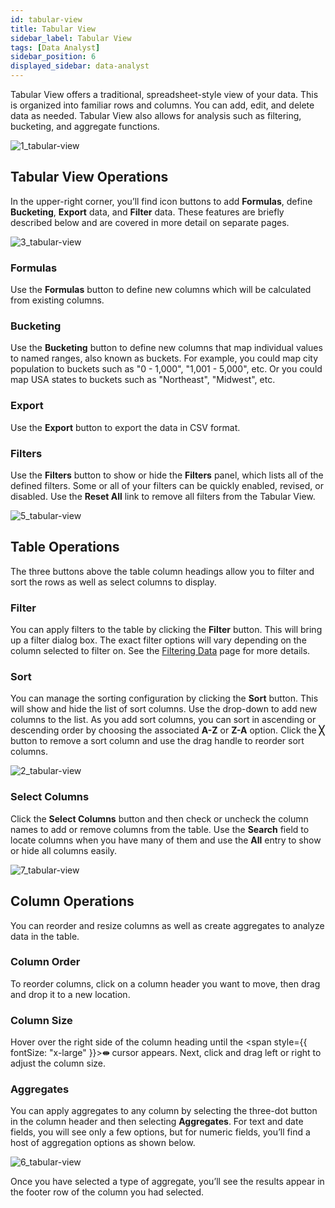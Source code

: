 ```yaml
---
id: tabular-view
title: Tabular View
sidebar_label: Tabular View
tags: [Data Analyst]
sidebar_position: 6
displayed_sidebar: data-analyst
---
```


<div style={{textAlign: "justify"}}>

Tabular View offers a traditional, spreadsheet-style view of your data. This is organized into familiar rows and columns. You can add, edit, and delete data as needed. Tabular View also allows for analysis such as filtering, bucketing, and aggregate functions.

![1_tabular-view](https://s3.amazonaws.com/cdn.qrvey.com/documentation_assets/ui-docs/dataviews/3.4.3.6_tabular-view/1_tabular-view.png#thumbnail)

## Tabular View Operations
In the upper-right corner, you’ll find icon buttons to add **Formulas**, define **Bucketing**, **Export** data, and **Filter** data. These features are briefly described below and are covered in more detail on separate pages.

![3_tabular-view](https://s3.amazonaws.com/cdn.qrvey.com/documentation_assets/ui-docs/dataviews/3.4.3.6_tabular-view/3_tabular-view.png#thumbnail-60)

### Formulas
Use the **Formulas** button to define new columns which will be calculated from existing columns.

### Bucketing
Use the **Bucketing** button to define new columns that map individual values to named ranges, also known as buckets. For example, you could map city population to buckets such as "0 - 1,000", "1,001 - 5,000", etc. Or you could map USA states to buckets such as "Northeast", "Midwest", etc.

### Export
Use the **Export** button to export the data in CSV format.

### Filters

Use the **Filters** button to show or hide the **Filters** panel, which lists all of the defined filters. Some or all of your filters can be quickly enabled, revised, or disabled. Use the **Reset All** link to remove all filters from the Tabular View.

![5_tabular-view](https://s3.amazonaws.com/cdn.qrvey.com/documentation_assets/ui-docs/dataviews/3.4.3.6_tabular-view/5_tabular-view.png#thumbnail-40)

## Table Operations

The three buttons above the table column headings allow you to filter and sort the rows as well as select columns to display. 

### Filter
You can apply filters to the table by clicking the **Filter** button. This will bring up a filter dialog box. The exact filter options will vary depending on the column selected to filter on. See the <a href="/docs/ui-docs/dataviews/tabular-view/filters" target="_blank">Filtering Data</a> page for more details.


### Sort
You can manage the sorting configuration by clicking the **Sort** button. This will show and hide the list of sort columns. Use the drop-down to add new columns to the list. As you add sort columns, you can sort in ascending or descending order by choosing the associated **A-Z** or **Z-A** option. Click the **╳** button to remove a sort column and use the drag handle to reorder sort columns. 

![2_tabular-view](https://s3.amazonaws.com/cdn.qrvey.com/documentation_assets/ui-docs/dataviews/3.4.3.6_tabular-view/2_tabular-view.png#thumbnail-60)

### Select Columns
Click the **Select Columns** button and then check or uncheck the column names to add or remove columns from the table. Use the **Search** field to locate columns when you have many of them and use the **All** entry to show or hide all columns easily.  


![7_tabular-view](https://s3.amazonaws.com/cdn.qrvey.com/documentation_assets/ui-docs/dataviews/3.4.3.6_tabular-view/7_tabular-view.png#thumbnail-40)

## Column Operations

You can reorder and resize columns as well as create aggregates to analyze data in the table.

### Column Order
To reorder columns, click on a column header you want to move, then drag and drop it to a new location.

### Column Size
Hover over the right side of the column heading until the <span style={{ fontSize: "x-large" }}>**⇹**</span> cursor appears. Next, click and drag left or right to adjust the column size.


### Aggregates
You can apply aggregates to any column by selecting the three-dot button in the column header and then selecting **Aggregates**. For text and date fields, you will see only a few options, but for numeric fields, you’ll find a host of aggregation options as shown below.

![6_tabular-view](https://s3.amazonaws.com/cdn.qrvey.com/documentation_assets/ui-docs/dataviews/3.4.3.6_tabular-view/6_tabular-view.png#thumbnail-60)

Once you have selected a type of aggregate, you’ll see the results appear in the footer row of the column you had selected.

</div>